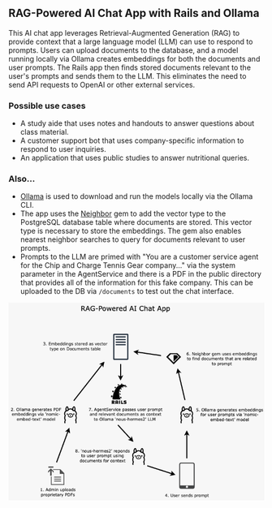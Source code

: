 ## RAG-Powered AI Chat App with Rails and Ollama

This AI chat app leverages Retrieval-Augmented Generation (RAG) to provide context that a large language model (LLM) can use to respond to prompts. Users can upload documents to the database, and a model running locally via Ollama creates embeddings for both the documents and user prompts. The Rails app then finds stored documents relevant to the user's prompts and sends them to the LLM. This eliminates the need to send API requests to OpenAI or other external services.

### Possible use cases

- A study aide that uses notes and handouts to answer questions about class material.
- A customer support bot that uses company-specific information to respond to user inquiries.
- An application that uses public studies to answer nutritional queries.

### Also...
- [Ollama](https://ollama.com/) is used to download and run the models locally via the Ollama CLI.
- The app uses the [Neighbor](https://github.com/ankane/neighbor) gem to add the vector type to the PostgreSQL database table where documents are stored. This vector type is necessary to store the embeddings. The gem also enables nearest neighbor searches to query for documents relevant to user prompts.
- Prompts to the LLM are primed with "You are a customer service agent for the Chip and Charge Tennis Gear company..." via the system parameter in the AgentService and there is a PDF in the public directory that provides all of the information for this fake company. This can be uploaded to the DB via `/documents` to test out the chat interface.

![alt text](app/assets/images/rag-powered-ai-chat-app.png)
